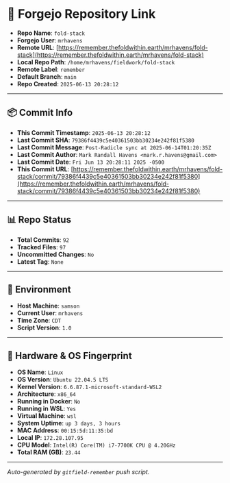 # 🔗 Forgejo Repository Link

- **Repo Name**: `fold-stack`
- **Forgejo User**: `mrhavens`
- **Remote URL**: [https://remember.thefoldwithin.earth/mrhavens/fold-stack](https://remember.thefoldwithin.earth/mrhavens/fold-stack)
- **Local Repo Path**: `/home/mrhavens/fieldwork/fold-stack`
- **Remote Label**: `remember`
- **Default Branch**: `main`
- **Repo Created**: `2025-06-13 20:28:12`

---

## 📦 Commit Info

- **This Commit Timestamp**: `2025-06-13 20:28:12`
- **Last Commit SHA**: `79386f4439c5e40361503bb30234e242f81f5380`
- **Last Commit Message**: `Post-Radicle sync at 2025-06-14T01:20:35Z`
- **Last Commit Author**: `Mark Randall Havens <mark.r.havens@gmail.com>`
- **Last Commit Date**: `Fri Jun 13 20:28:11 2025 -0500`
- **This Commit URL**: [https://remember.thefoldwithin.earth/mrhavens/fold-stack/commit/79386f4439c5e40361503bb30234e242f81f5380](https://remember.thefoldwithin.earth/mrhavens/fold-stack/commit/79386f4439c5e40361503bb30234e242f81f5380)

---

## 📊 Repo Status

- **Total Commits**: `92`
- **Tracked Files**: `97`
- **Uncommitted Changes**: `No`
- **Latest Tag**: `None`

---

## 🧭 Environment

- **Host Machine**: `samson`
- **Current User**: `mrhavens`
- **Time Zone**: `CDT`
- **Script Version**: `1.0`

---

## 🧬 Hardware & OS Fingerprint

- **OS Name**: `Linux`
- **OS Version**: `Ubuntu 22.04.5 LTS`
- **Kernel Version**: `6.6.87.1-microsoft-standard-WSL2`
- **Architecture**: `x86_64`
- **Running in Docker**: `No`
- **Running in WSL**: `Yes`
- **Virtual Machine**: `wsl`
- **System Uptime**: `up 3 days, 3 hours`
- **MAC Address**: `00:15:5d:11:35:bd`
- **Local IP**: `172.28.107.95`
- **CPU Model**: `Intel(R) Core(TM) i7-7700K CPU @ 4.20GHz`
- **Total RAM (GB)**: `23.44`

---

_Auto-generated by `gitfield-remember` push script._
